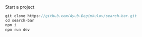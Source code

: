 Start a project

```js
git clone https://github.com/Ayub-Begimkulov/search-bar.git
cd search-bar
npm i
npm run dev
```
